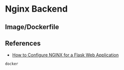 # Nginx Backend

## Image/Dockerfile

## References

+ [How to Configure NGINX for a Flask Web Application](https://www.patricksoftwareblog.com/how-to-configure-nginx-for-a-flask-web-application/)

```bash
docker 
```